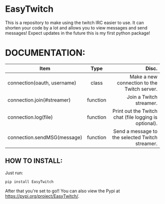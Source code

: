 # EasyTwitch
This is a repository to make using the twitch IRC easier to use. It can shorten your code by a lot and allows you to view messages and send messages! Expect updates in the future this is my first python package!

# DOCUMENTATION:

|Item                            | Type   | Disc.                                                     |
| -------------------------------|:------:|----------------------------------------------------------:|
|connection(oauth, username)     |class   |Make a new connection to the Twitch server.                |
|connection.join(#streamer)      |function|Join a Twitch streamer.                                    |
|connection.log(file)            |function|Print out the Twitch chat (file logging is optional).      |
|connection.sendMSG(message)     |function|Send a message to the selected Twitch streamer.            |


## HOW TO INSTALL:

Just run:
```
pip install EasyTwitch
```
After that you're set to go!! You can also view the Pypi at https://pypi.org/project/EasyTwitch/.
